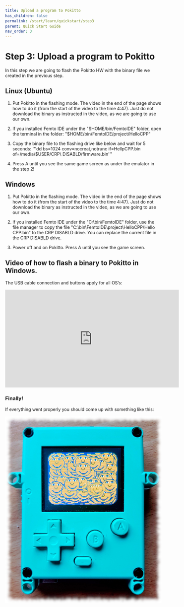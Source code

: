 ```yaml
---
title: Upload a program to Pokitto
has_children: false
permalink: /start/learn/quickstart/step3
parent: Quick Start Guide
nav_order: 3
---
```


# Step 3: Upload a program to Pokitto

In this step we are going to flash the Pokitto HW with the binary file we created in the previous step.

## Linux (Ubuntu)

1) Put Pokitto in the flashing mode. The video in the end of the page shows how to do it (from the start of the video to the time 4:47). Just do not download the binary as instructed in the video, as we are going to use our own.  

2) If you installed Femto IDE under the "$HOME/bin/FemtoIDE" folder, open the terminal in the folder: "$HOME/bin/FemtoIDE/project/HelloCPP"

3) Copy the binary file to the flashing drive like below and wait for 5 seconds:
'''dd bs=1024 conv=nocreat,notrunc if=HellpCPP.bin of=/media/$USER/CRP\ DISABLD/firmware.bin'''

4) Press A until you see the same game screen as under the emulator in the step 2! 

## Windows

1) Put Pokitto in the flashing mode. The video in the end of the page shows how to do it (from the start of the video to the time 4:47). Just do not download the binary as instructed in the video, as we are going to use our own.  

2) If you installed Femto IDE under the "C:\bin\FemtoIDE" folder, use the file manager to copy the file "C:\bin\FemtoIDE\project\HelloCPP\Hello CPP.bin" to the CRP DISABLD drive. You can replace the current file in the CRP DISABLD drive.

3) Power off and on Pokitto. Press A until you see the game screen. 

## Video of how to flash a binary to Pokitto in Windows. 

The USB cable connection and buttons apply for all OS’s:
<iframe width="560" height="315" src="https://www.youtube.com/embed/PKlNyBJP9GA" frameborder="0" allow="accelerometer; autoplay; encrypted-media; gyroscope; picture-in-picture" allowfullscreen></iframe>

### Finally!

If everything went properly you should come up with something like this:

![hello world](/assets/images/learn/hellopokitto.jpg)
